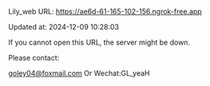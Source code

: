Lily_web URL: https://ae6d-61-165-102-156.ngrok-free.app

Updated at: 2024-12-09 10:28:03

If you cannot open this URL, the server might be down.

Please contact: 

goley04@foxmail.com Or Wechat:GL_yeaH